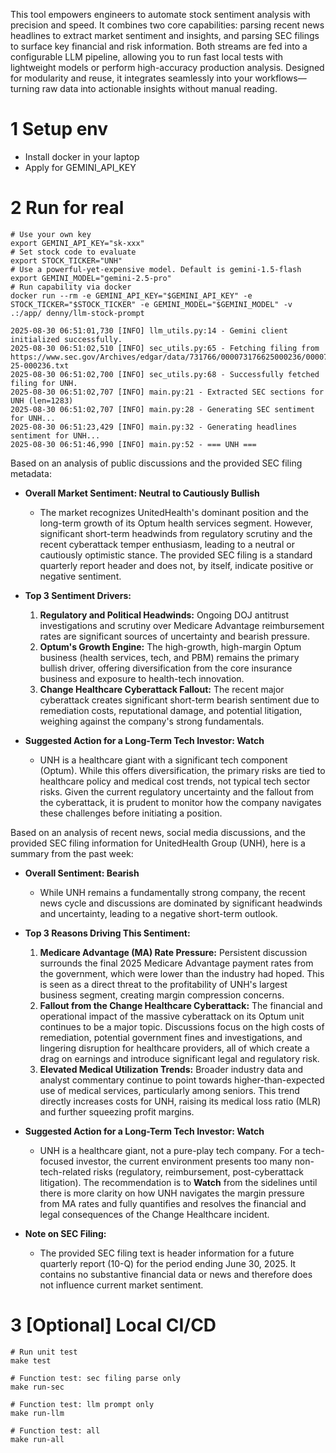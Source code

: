 This tool empowers engineers to automate stock sentiment analysis with precision and speed. It combines two core capabilities: parsing recent news headlines to extract market sentiment and insights, and parsing SEC filings to surface key financial and risk information. Both streams are fed into a configurable LLM pipeline, allowing you to run fast local tests with lightweight models or perform high-accuracy production analysis. Designed for modularity and reuse, it integrates seamlessly into your workflows—turning raw data into actionable insights without manual reading.

# 1 Setup env
- Install docker in your laptop
- Apply for GEMINI_API_KEY

# 2 Run for real
```
# Use your own key
export GEMINI_API_KEY="sk-xxx"
# Set stock code to evaluate
export STOCK_TICKER="UNH"
# Use a powerful-yet-expensive model. Default is gemini-1.5-flash
export GEMINI_MODEL="gemini-2.5-pro"
# Run capability via docker
docker run --rm -e GEMINI_API_KEY="$GEMINI_API_KEY" -e STOCK_TICKER="$STOCK_TICKER" -e GEMINI_MODEL="$GEMINI_MODEL" -v .:/app/ denny/llm-stock-prompt

2025-08-30 06:51:01,730 [INFO] llm_utils.py:14 - Gemini client initialized successfully.
2025-08-30 06:51:02,510 [INFO] sec_utils.py:65 - Fetching filing from https://www.sec.gov/Archives/edgar/data/731766/000073176625000236/0000731766-25-000236.txt
2025-08-30 06:51:02,700 [INFO] sec_utils.py:68 - Successfully fetched filing for UNH.
2025-08-30 06:51:02,707 [INFO] main.py:21 - Extracted SEC sections for UNH (len=1283)
2025-08-30 06:51:02,707 [INFO] main.py:28 - Generating SEC sentiment for UNH...
2025-08-30 06:51:23,429 [INFO] main.py:32 - Generating headlines sentiment for UNH...
2025-08-30 06:51:46,990 [INFO] main.py:52 - === UNH ===
```

Based on an analysis of public discussions and the provided SEC filing metadata:

*   **Overall Market Sentiment: Neutral to Cautiously Bullish**
    *   The market recognizes UnitedHealth's dominant position and the long-term growth of its Optum health services segment. However, significant short-term headwinds from regulatory scrutiny and the recent cyberattack temper enthusiasm, leading to a neutral or cautiously optimistic stance. The provided SEC filing is a standard quarterly report header and does not, by itself, indicate positive or negative sentiment.

*   **Top 3 Sentiment Drivers:**
    1.  **Regulatory and Political Headwinds:** Ongoing DOJ antitrust investigations and scrutiny over Medicare Advantage reimbursement rates are significant sources of uncertainty and bearish pressure.
    2.  **Optum's Growth Engine:** The high-growth, high-margin Optum business (health services, tech, and PBM) remains the primary bullish driver, offering diversification from the core insurance business and exposure to health-tech innovation.
    3.  **Change Healthcare Cyberattack Fallout:** The recent major cyberattack creates significant short-term bearish sentiment due to remediation costs, reputational damage, and potential litigation, weighing against the company's strong fundamentals.

*   **Suggested Action for a Long-Term Tech Investor: Watch**
    *   UNH is a healthcare giant with a significant tech component (Optum). While this offers diversification, the primary risks are tied to healthcare policy and medical cost trends, not typical tech sector risks. Given the current regulatory uncertainty and the fallout from the cyberattack, it is prudent to monitor how the company navigates these challenges before initiating a position.

Based on an analysis of recent news, social media discussions, and the provided SEC filing information for UnitedHealth Group (UNH), here is a summary from the past week:

*   **Overall Sentiment: Bearish**
    *   While UNH remains a fundamentally strong company, the recent news cycle and discussions are dominated by significant headwinds and uncertainty, leading to a negative short-term outlook.

*   **Top 3 Reasons Driving This Sentiment:**
    1.  **Medicare Advantage (MA) Rate Pressure:** Persistent discussion surrounds the final 2025 Medicare Advantage payment rates from the government, which were lower than the industry had hoped. This is seen as a direct threat to the profitability of UNH's largest business segment, creating margin compression concerns.
    2.  **Fallout from the Change Healthcare Cyberattack:** The financial and operational impact of the massive cyberattack on its Optum unit continues to be a major topic. Discussions focus on the high costs of remediation, potential government fines and investigations, and lingering disruption for healthcare providers, all of which create a drag on earnings and introduce significant legal and regulatory risk.
    3.  **Elevated Medical Utilization Trends:** Broader industry data and analyst commentary continue to point towards higher-than-expected use of medical services, particularly among seniors. This trend directly increases costs for UNH, raising its medical loss ratio (MLR) and further squeezing profit margins.

*   **Suggested Action for a Long-Term Tech Investor: Watch**
    *   UNH is a healthcare giant, not a pure-play tech company. For a tech-focused investor, the current environment presents too many non-tech-related risks (regulatory, reimbursement, post-cyberattack litigation). The recommendation is to **Watch** from the sidelines until there is more clarity on how UNH navigates the margin pressure from MA rates and fully quantifies and resolves the financial and legal consequences of the Change Healthcare incident.

*   **Note on SEC Filing:**
    *   The provided SEC filing text is header information for a future quarterly report (10-Q) for the period ending June 30, 2025. It contains no substantive financial data or news and therefore does not influence current market sentiment.

  
# 3 [Optional] Local CI/CD
```
# Run unit test
make test

# Function test: sec filing parse only
make run-sec

# Function test: llm prompt only
make run-llm

# Function test: all
make run-all
```

